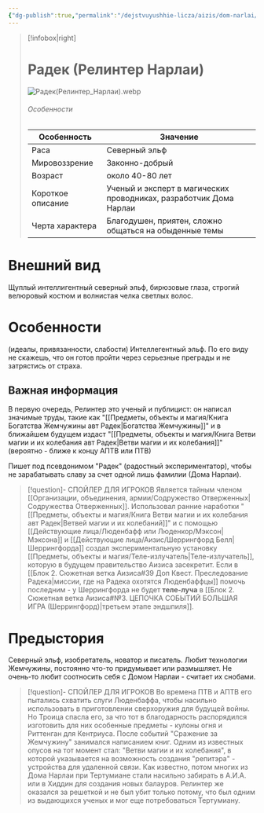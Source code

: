 ```yaml
---
{"dg-publish":true,"permalink":"/dejstvuyushhie-licza/aizis/dom-narlai/radek-ili-relinter-narlai/","dgPassFrontmatter":true}
---
```


> [!infobox|right]
> # Радек (Релинтер Нарлаи)
> ![Радек(Релинтер_Нарлаи).webp](/img/user/%D0%98%D0%B7%D0%BE%D0%B1%D1%80%D0%B0%D0%B6%D0%B5%D0%BD%D0%B8%D1%8F/%D0%A0%D0%B0%D0%B4%D0%B5%D0%BA(%D0%A0%D0%B5%D0%BB%D0%B8%D0%BD%D1%82%D0%B5%D1%80_%D0%9D%D0%B0%D1%80%D0%BB%D0%B0%D0%B8).webp)
> ###### Особенности
> | Особенность | Значение |
> | ---- | ---- |
> | Раса | Северный эльф |
> | Мировоззрение | Законно-добрый |
> | Возраст | около 40-80 лет|
> | Короткое описание |Ученый и эксперт в магических проводниках, разработчик Дома Нарлаи|
> | Черта характера | Благодушен, приятен, сложно общаться на обыденные темы|

# Внешний вид
Щуплый интеллигентный северный эльф, бирюзовые глаза, строгий велюровый костюм и волнистая челка светлых волос.

# Особенности
(идеалы, привязанности, слабости)
Интеллегентный эльф. По его виду не скажешь, что он готов пройти через серьезные преграды и не затрястись от страха.

## Важная информация
В первую очередь, Релинтер это ученый и публицист: он написал значимые труды, такие как "[[Предметы, объекты и магия/Книга Богатства Жемчужины авт Радек\|Богатства Жемчужины]]" и в ближайшем будущем издаст "[[Предметы, объекты и магия/Книга Ветви магии и их колебания авт Радек\|Ветви магии и их колебания]]" (вероятно - ближе к концу АПТВ или ПТВ)

Пишет под псевдонимом "Радек" (радостный экспериментатор), чтобы не зарабатывать славу за счет одной лишь фамилии (Дома Нарлаи).

> [!question]- СПОЙЛЕР ДЛЯ ИГРОКОВ
> Является тайным членом [[Организации, объединения, армии/Содружество Отверженных\|Содружества Отверженных]]. Использовал ранние наработки "[[Предметы, объекты и магия/Книга Ветви магии и их колебания авт Радек\|Ветвей магии и их колебаний]]" и с помощью [[Действующие лица/Люденбафф или Люденкор/Мэксон\|Мэксона]] и [[Действующие лица/Аизис/Шеррингфорд Белл\|Шеррингфорда]] создал экспериментальную установку [[Предметы, объекты и магия/Теле-излучатель\|Теле-излучатель]], которую в будущем правительство Аизиса засекретит.
> Если в [[Блок 2. Сюжетная ветка Аизиса#39 Доп Квест. Преследование Радека\|миссии, где на Радека охотятся Люденбаффцы]] помочь последним - у Шеррингфорда не будет **теле-луча** в [[Блок 2. Сюжетная ветка Аизиса#№3. ЦЕПОЧКА СОБЫТИЙ БОЛЬШАЯ ИГРА (Шеррингфорд)\|третьем этапе эндшпиля]].

# Предыстория
Северный эльф, изобретатель, новатор и писатель. Любит технологии Жемчужины, постоянно что-то придумывает или размышляет. Не очень-то любит соотносить себя с Домом Нарлаи - считает их снобами. 

> [!question]- СПОЙЛЕР ДЛЯ ИГРОКОВ
> Во времена ПТВ и АПТВ его пытались схватить слуги Люденбаффа, чтобы насильно использовать в приготовлении сверхоружия для будущей войны. Но Троица спасла его, за что тот в благодарность распорядился изготовить для них особенные предметы - кулоны огня и Риттенган для Кентриуса. 
> После событий "Сражение за Жемчужину" занимался написанием книг. Одним из известных опусов на тот момент стал: "Ветви магии и их колебания", в которой указывается на возможность создания "репитэра" - устройства для удаленной связи. Как известно, потом многих из Дома Нарлаи при Тертумиане стали насильно забирать в А.И.А. или в Хиддин для создания новых балауров. Релинтер же оказался за решеткой и не был убит только потому, что был одним из выдающихся ученых и мог еще потребоваться Тертумиану.